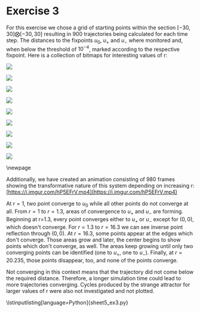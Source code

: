 # Exercise 3

For this exercise we chose a grid of starting points within the section $[-30, 30]\bigotimes[-30, 30]$ resulting in 900 trajectories being calculated for each time step.
The distances to the fixpoints $u_0$, $u_+$ and $u_-$ where monitored and, when below the threshold of $10^{-4}$, marked according to the respective fixpoint.
Here is a collection of bitmaps for interesting values of r:

![](sheet5_ex3_r1.050.png)

![](sheet5_ex3_r1.075.png)

![](sheet5_ex3_r1.100.png)

![](sheet5_ex3_r1.125.png)

![](sheet5_ex3_r5.600.png)

![](sheet5_ex3_r13.925.png)

![](sheet5_ex3_r17.125.png)

![](sheet5_ex3_r18.625.png)

![](sheet5_ex3_r18.825.png)

\newpage

Additionally, we have created an animation consisting of 980 frames showing the transformative nature of this system depending on increasing r: [https://i.imgur.com/hP5EFrV.mp4](https://i.imgur.com/hP5EFrV.mp4)

At $r=1$, two point converge to $u_0$ while all other points do not converge at all. 
From $r=1$ to $r=1.3$, areas of convergence to $u_+$ and $u_-$ are forming. 
Beginning at r=1.3, every point converges either to $u_+$ or $u_-$ except for $(0, 0)$, which doesn't converge. 
For $r=1.3$ to $r=16.3$ we can see inverse point reflection through $(0, 0)$. 
At $r=16.3$, some points appear at the edges which don't converge. 
Those areas grow and later, the center begins to show points which don't converge, as well. 
The areas keep growing until only two converging points can be identified (one to $u_+$, one to $u_-$). 
Finally, at $r=20.235$, those points disappear, too, and none of the points converge.

Not converging in this context means that the trajectory did not come below the required distance.
Therefore, a longer simulation time could lead to more trajectories converging. 
Cycles produced by the strange attractor for larger values of r were also not investigated and not plotted.

\lstinputlisting[language=Python]{sheet5_ex3.py}
